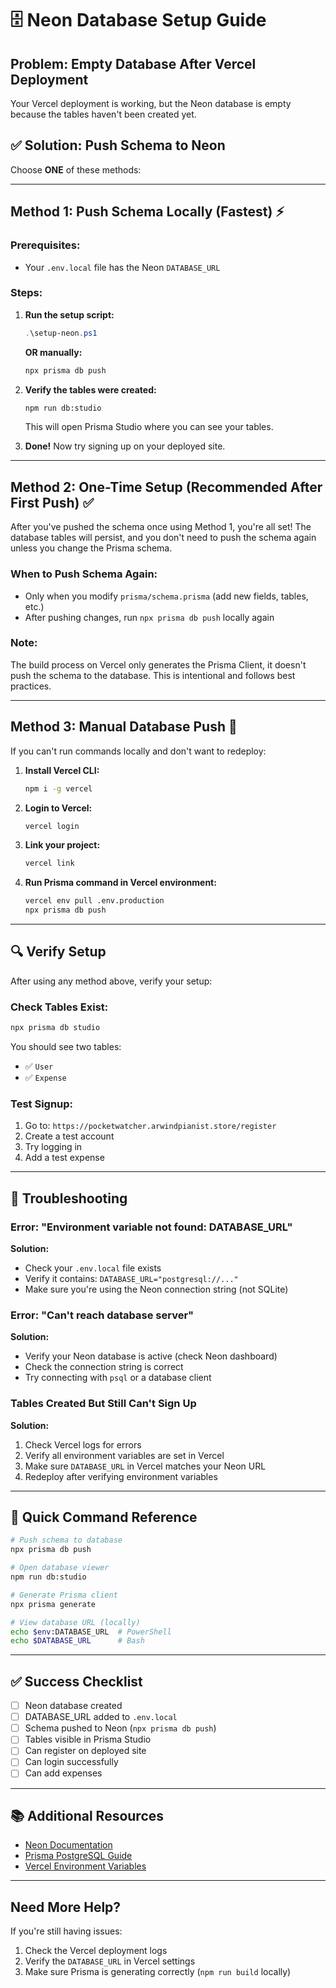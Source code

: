 # 🗄️ Neon Database Setup Guide

## Problem: Empty Database After Vercel Deployment

Your Vercel deployment is working, but the Neon database is empty because the tables haven't been created yet.

## ✅ Solution: Push Schema to Neon

Choose **ONE** of these methods:

---

## Method 1: Push Schema Locally (Fastest) ⚡

### Prerequisites:
- Your `.env.local` file has the Neon `DATABASE_URL`

### Steps:

1. **Run the setup script:**
   ```powershell
   .\setup-neon.ps1
   ```

   **OR manually:**
   ```bash
   npx prisma db push
   ```

2. **Verify the tables were created:**
   ```bash
   npm run db:studio
   ```
   This will open Prisma Studio where you can see your tables.

3. **Done!** Now try signing up on your deployed site.

---

## Method 2: One-Time Setup (Recommended After First Push) ✅

After you've pushed the schema once using Method 1, you're all set! The database tables will persist, and you don't need to push the schema again unless you change the Prisma schema.

### When to Push Schema Again:
- Only when you modify `prisma/schema.prisma` (add new fields, tables, etc.)
- After pushing changes, run `npx prisma db push` locally again

### Note:
The build process on Vercel only generates the Prisma Client, it doesn't push the schema to the database. This is intentional and follows best practices.

---

## Method 3: Manual Database Push 🔨

If you can't run commands locally and don't want to redeploy:

1. **Install Vercel CLI:**
   ```bash
   npm i -g vercel
   ```

2. **Login to Vercel:**
   ```bash
   vercel login
   ```

3. **Link your project:**
   ```bash
   vercel link
   ```

4. **Run Prisma command in Vercel environment:**
   ```bash
   vercel env pull .env.production
   npx prisma db push
   ```

---

## 🔍 Verify Setup

After using any method above, verify your setup:

### Check Tables Exist:
```bash
npx prisma db studio
```

You should see two tables:
- ✅ `User`
- ✅ `Expense`

### Test Signup:
1. Go to: `https://pocketwatcher.arwindpianist.store/register`
2. Create a test account
3. Try logging in
4. Add a test expense

---

## 🚨 Troubleshooting

### Error: "Environment variable not found: DATABASE_URL"

**Solution:**
- Check your `.env.local` file exists
- Verify it contains: `DATABASE_URL="postgresql://..."`
- Make sure you're using the Neon connection string (not SQLite)

### Error: "Can't reach database server"

**Solution:**
- Verify your Neon database is active (check Neon dashboard)
- Check the connection string is correct
- Try connecting with `psql` or a database client

### Tables Created But Still Can't Sign Up

**Solution:**
1. Check Vercel logs for errors
2. Verify all environment variables are set in Vercel
3. Make sure `DATABASE_URL` in Vercel matches your Neon URL
4. Redeploy after verifying environment variables

---

## 🎯 Quick Command Reference

```bash
# Push schema to database
npx prisma db push

# Open database viewer
npm run db:studio

# Generate Prisma client
npx prisma generate

# View database URL (locally)
echo $env:DATABASE_URL  # PowerShell
echo $DATABASE_URL      # Bash
```

---

## ✅ Success Checklist

- [ ] Neon database created
- [ ] DATABASE_URL added to `.env.local`
- [ ] Schema pushed to Neon (`npx prisma db push`)
- [ ] Tables visible in Prisma Studio
- [ ] Can register on deployed site
- [ ] Can login successfully
- [ ] Can add expenses

---

## 📚 Additional Resources

- [Neon Documentation](https://neon.tech/docs)
- [Prisma PostgreSQL Guide](https://www.prisma.io/docs/concepts/database-connectors/postgresql)
- [Vercel Environment Variables](https://vercel.com/docs/environment-variables)

---

## Need More Help?

If you're still having issues:
1. Check the Vercel deployment logs
2. Verify the `DATABASE_URL` in Vercel settings
3. Make sure Prisma is generating correctly (`npm run build` locally)

